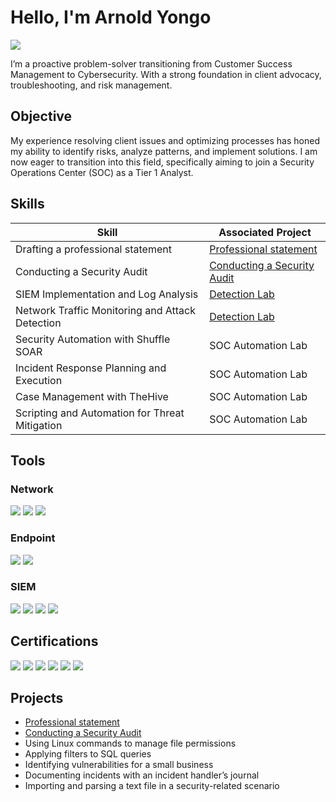 # Hello, I'm Arnold Yongo
<a href="https://linkedin.com/in/arnold-yongo/"><img src="https://img.shields.io/badge/-LinkedIn-0072b1?&style=for-the-badge&logo=linkedin&logoColor=white" /></a>


I’m a proactive problem-solver transitioning from Customer Success Management to Cybersecurity. With a strong foundation in client advocacy, troubleshooting, and risk management.

## Objective

My experience resolving client issues and optimizing processes has honed my ability to identify risks, analyze patterns, and implement solutions. I am now eager to transition into this field, specifically aiming to join a Security Operations Center (SOC) as a Tier 1 Analyst.

## Skills

| Skill                                         | Associated Project         |
|-----------------------------------------------|----------------------------|
| Drafting a professional statement             | <a href="https://github.com/ARNOLDYONGO/Drafting-a-professional-statement">Professional statement</a>|
| Conducting a Security Audit                   | <a href="https://github.com/ARNOLDYONGO/Conduct-a-security-audit/blob/main/README.md">Conducting a Security Audit</a>|
| SIEM Implementation and Log Analysis          | <a href="https://google.com">Detection Lab</a>|
| Network Traffic Monitoring and Attack Detection | <a href="https://google.com">Detection Lab</a>|
| Security Automation with Shuffle SOAR         | SOC Automation Lab|
| Incident Response Planning and Execution      | SOC Automation Lab|
| Case Management with TheHive                  | SOC Automation Lab|
| Scripting and Automation for Threat Mitigation | SOC Automation Lab|

## Tools

### Network
<div>
    <img src="https://img.shields.io/badge/-Wireshark-1679A7?&style=for-the-badge&logo=Wireshark&logoColor=white" />
    <img src="https://img.shields.io/badge/-Suricata-EF3B2D?&style=for-the-badge&logo=Suricata&logoColor=white" />
    <img src="https://img.shields.io/badge/-Zeek-777BB4?&style=for-the-badge&logo=Zeek&logoColor=white" />
</div>

### Endpoint
<div>
    <img src="https://img.shields.io/badge/-Microsoft_Defender_for_Endpoint-00A4EF?&style=for-the-badge&logo=Microsoft&logoColor=white" />
    <img src="https://img.shields.io/badge/-Velociraptor-4B275F?&style=for-the-badge&logo=Velociraptor&logoColor=white" />
</div>

### SIEM
<div>
    <img src="https://img.shields.io/badge/-Microsoft_Sentinel-0078D4?&style=for-the-badge&logo=Microsoft&logoColor=white" />
    <img src="https://img.shields.io/badge/-Google%20Chronicle-4285F4?style=for-the-badge&logo=google-chronicle&logoColor=white" />
    <img src="https://img.shields.io/badge/-Splunk-000000?&style=for-the-badge&logo=Splunk&logoColor=white" />
    <img src="https://img.shields.io/badge/-Elastic-005571?&style=for-the-badge&logo=Elastic&logoColor=white" />
</div>

## Certifications
<div>
<img src="https://img.shields.io/badge/IBM-Cybersecurity%20Fundamentals-052FAD?style=for-the-badge&logo=IBM&logoColor=white)(https://www.credly.com/badges/7f545e94-9c2b-4038-aca2-20a1f52d0314/public_url" />
<img src="https://img.shields.io/badge/-Security%2B-FF0000?&style=for-the-badge&logo=CompTIA&logoColor=white" />
<img src="https://img.shields.io/badge/-Network%2B-007ACC?&style=for-the-badge&logo=CompTIA&logoColor=white" />
<img src="https://img.shields.io/badge/-A%2B-4D4D4D?&style=for-the-badge&logo=CompTIA&logoColor=white" />
<img src="https://img.shields.io/badge/-CDSA-006400?&style=for-the-badge&logoColor=white" />
<img src="https://img.shields.io/badge/-CCD-000080?&style=for-the-badge&logoColor=white" />
</div>

## Projects
- <a href="https://github.com/ARNOLDYONGO/Drafting-a-professional-statement">Professional statement</a>
- <a href="https://github.com/ARNOLDYONGO/Conduct-a-security-audit/blob/main/README.md">Conducting a Security Audit</a>
- Using Linux commands to manage file permissions
- Applying filters to SQL queries
- Identifying vulnerabilities for a small business
- Documenting incidents with an incident handler’s journal
- Importing and parsing a text file in a security-related scenario
